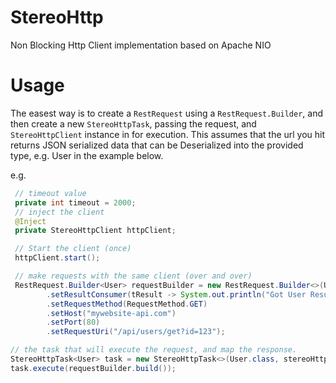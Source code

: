 # StereoHttp
Non Blocking Http Client implementation based on Apache NIO


# Usage
The easest way is to create a `RestRequest` using a `RestRequest.Builder`, and then create a new `StereoHttpTask`, passing the request, and `StereoHttpClient` instance in for execution. This assumes that the url you hit returns JSON serialized data that can be Deserialized into the provided type, e.g. User in the example below.

e.g.
```java
 // timeout value
 private int timeout = 2000;
 // inject the client
 @Inject
 private StereoHttpClient httpClient;

 // Start the client (once)
 httpClient.start();

 // make requests with the same client (over and over)
 RestRequest.Builder<User> requestBuilder = new RestRequest.Builder<>(User.class)
        .setResultConsumer(tResult -> System.out.println("Got User Result Back: " + tResult.toString()))
        .setRequestMethod(RequestMethod.GET)
        .setHost("mywebsite-api.com")
        .setPort(80)
        .setRequestUri("/api/users/get?id=123");

// the task that will execute the request, and map the response.
StereoHttpTask<User> task = new StereoHttpTask<>(User.class, stereoHttpClient, timeout);
task.execute(requestBuilder.build());
```
